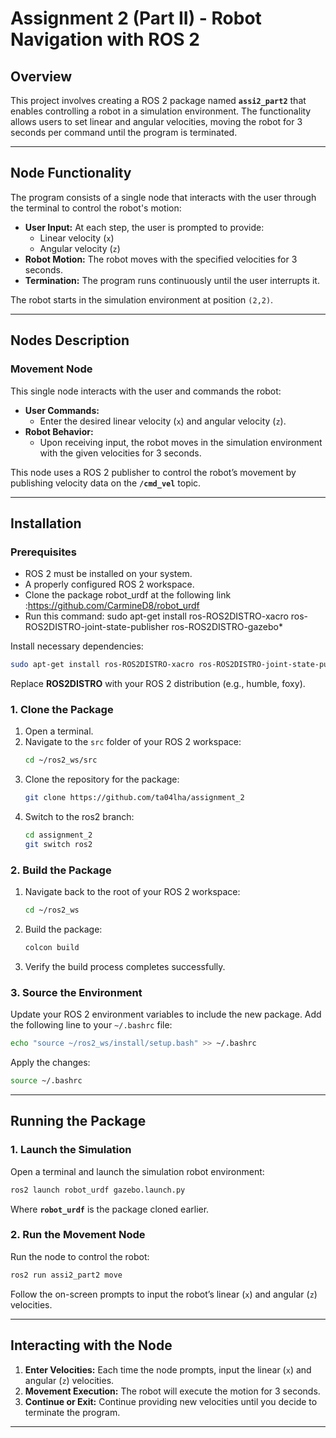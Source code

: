 # Assignment 2 (Part II) - Robot Navigation with ROS 2

## Overview
This project involves creating a ROS 2 package named **`assi2_part2`** that enables controlling a robot in a simulation environment. The functionality allows users to set linear and angular velocities, moving the robot for 3 seconds per command until the program is terminated.

---

## Node Functionality
The program consists of a single node that interacts with the user through the terminal to control the robot's motion:

- **User Input:** At each step, the user is prompted to provide:
  - Linear velocity (`x`)
  - Angular velocity (`z`)
- **Robot Motion:** The robot moves with the specified velocities for 3 seconds.
- **Termination:** The program runs continuously until the user interrupts it.

The robot starts in the simulation environment at position `(2,2)`.

---

## Nodes Description

### Movement Node
This single node interacts with the user and commands the robot:

- **User Commands:**
  - Enter the desired linear velocity (`x`) and angular velocity (`z`).
- **Robot Behavior:**
  - Upon receiving input, the robot moves in the simulation environment with the given velocities for 3 seconds.

This node uses a ROS 2 publisher to control the robot’s movement by publishing velocity data on the **`/cmd_vel`** topic.

---

## Installation

### Prerequisites
- ROS 2 must be installed on your system.
- A properly configured ROS 2 workspace.
- Clone the package robot_urdf at the following link :https://github.com/CarmineD8/robot_urdf
- Run this command: sudo apt-get install ros-ROS2DISTRO-xacro ros-ROS2DISTRO-joint-state-publisher ros-ROS2DISTRO-gazebo*

Install necessary dependencies:
```bash
sudo apt-get install ros-ROS2DISTRO-xacro ros-ROS2DISTRO-joint-state-publisher ros-ROS2DISTRO-gazebo*
```
Replace **ROS2DISTRO** with your ROS 2 distribution (e.g., humble, foxy).

### 1. Clone the Package

1. Open a terminal.
2. Navigate to the `src` folder of your ROS 2 workspace:
   ```bash
   cd ~/ros2_ws/src
   ```
3. Clone the repository for the package:
   ```bash
   git clone https://github.com/ta04lha/assignment_2
   ```
4. Switch to the ros2 branch:
   ```bash
   cd assignment_2
   git switch ros2
   ```

### 2. Build the Package

1. Navigate back to the root of your ROS 2 workspace:
   ```bash
   cd ~/ros2_ws
   ```
2. Build the package:
   ```bash
   colcon build
   ```
3. Verify the build process completes successfully.

### 3. Source the Environment

Update your ROS 2 environment variables to include the new package. Add the following line to your `~/.bashrc` file:
```bash
echo "source ~/ros2_ws/install/setup.bash" >> ~/.bashrc
```
Apply the changes:
```bash
source ~/.bashrc
```

---

## Running the Package

### 1. Launch the Simulation

Open a terminal and launch the simulation robot environment:
```bash
ros2 launch robot_urdf gazebo.launch.py
```
Where **`robot_urdf`** is the package cloned earlier.

### 2. Run the Movement Node

Run the node to control the robot:
```bash
ros2 run assi2_part2 move
```
Follow the on-screen prompts to input the robot’s linear (`x`) and angular (`z`) velocities.

---

## Interacting with the Node

1. **Enter Velocities:** Each time the node prompts, input the linear (`x`) and angular (`z`) velocities.
2. **Movement Execution:** The robot will execute the motion for 3 seconds.
3. **Continue or Exit:** Continue providing new velocities until you decide to terminate the program.

---


